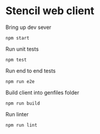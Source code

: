 # Stencil web client

Bring up dev sever
```
npm start
```

Run unit tests
```
npm test
```

Run end to end tests
```
npm run e2e
```

Build client into genfiles folder
```
npm run build
```

Run linter
```
npm run lint
```
